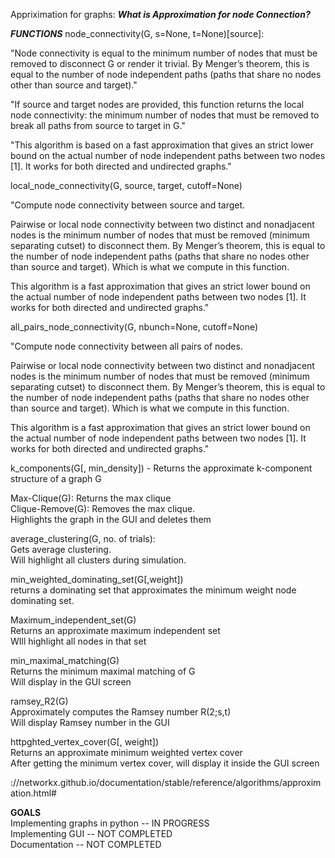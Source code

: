 Appriximation for graphs:
***What is Approximation for node Connection?***

***FUNCTIONS***
node_connectivity(G, s=None, t=None)[source]:  

"Node connectivity is equal to the minimum number of nodes that must be removed to disconnect G or render it trivial. By Menger’s theorem, this is equal to the number of node independent paths (paths that share no nodes other than source and target)."  

"If source and target nodes are provided, this function returns the local node connectivity: the minimum number of nodes that must be removed to break all paths from source to target in G."  

"This algorithm is based on a fast approximation that gives an strict lower bound on the actual number of node independent paths between two nodes [1]. It works for both directed and undirected graphs."  

local_node_connectivity(G, source, target, cutoff=None)  

"Compute node connectivity between source and target.  

Pairwise or local node connectivity between two distinct and nonadjacent nodes is the minimum number of nodes that must be removed (minimum separating cutset) to disconnect them. By Menger’s theorem, this is equal to the number of node independent paths (paths that share no nodes other than source and target). Which is what we compute in this function.  

This algorithm is a fast approximation that gives an strict lower bound on the actual number of node independent paths between two nodes [1]. It works for both directed and undirected graphs."  

all_pairs_node_connectivity(G, nbunch=None, cutoff=None)  

"Compute node connectivity between all pairs of nodes.

Pairwise or local node connectivity between two distinct and nonadjacent nodes is the minimum number of nodes that must be removed (minimum separating cutset) to disconnect them. By Menger’s theorem, this is equal to the number of node independent paths (paths that share no nodes other than source and target). Which is what we compute in this function.

This algorithm is a fast approximation that gives an strict lower bound on the actual number of node independent paths between two nodes [1]. It works for both directed and undirected graphs."  

k_components(G[, min_density]) - Returns the approximate k-component structure of a graph G  

Max-Clique(G): Returns the max clique  
Clique-Remove(G): Removes the max clique.   
Highlights the graph in the GUI and deletes them  

average_clustering(G, no. of trials):  
Gets average clustering.  
Will highlight all clusters during simulation.  

min_weighted_dominating_set(G[,weight])   
returns a dominating set that approximates the minimum weight node dominating set.  

Maximum_independent_set(G)  
Returns an approximate maximum independent set  
WIll highlight all nodes in that set  

min_maximal_matching(G)  
Returns the minimum maximal matching of G  
Will display in the GUI screen  

ramsey_R2(G)  
Approximately computes the Ramsey number R(2;s,t)  
Will display Ramsey number in the GUI  

httpghted_vertex_cover(G[, weight])  
Returns an approximate minimum weighted vertex cover  
After getting the minimum vertex cover, will display it inside the GUI screen  

://networkx.github.io/documentation/stable/reference/algorithms/approximation.html#  

**GOALS**  
Implementing graphs in python -- IN PROGRESS  
Implementing GUI -- NOT COMPLETED   
Documentation -- NOT COMPLETED  


